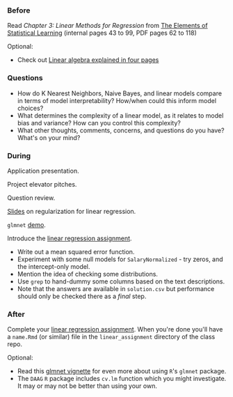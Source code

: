 ### Before

Read _Chapter 3: Linear Methods for Regression_ from [The Elements of Statistical Learning](http://statweb.stanford.edu/~tibs/ElemStatLearn/printings/ESLII_print10.pdf) (internal pages 43 to 99, PDF pages 62 to 118)

Optional:

 * Check out [Linear algebra explained in four pages](http://cnd.mcgill.ca/~ivan/miniref/linear_algebra_in_4_pages.pdf)


### Questions

 * How do K Nearest Neighbors, Naive Bayes, and linear models compare in terms of model interpretability? How/when could this inform model choices?
 * What determines the complexity of a linear model, as it relates to model bias and variance? How can you control this complexity?
 * What other thoughts, comments, concerns, and questions do you have? What's on your mind?


### During

Application presentation.

Project elevator pitches.

Question review.

[Slides](slides.pdf) on regularization for linear regression.

`glmnet` [demo](glmnet.Rmd).

Introduce the [linear regression assignment](../linear_assignment).

 * Write out a mean squared error function.
 * Experiment with some null models for `SalaryNormalized` - try zeros, and the intercept-only model.
 * Mention the idea of checking some distributions.
 * Use `grep` to hand-dummy some columns based on the text descriptions.
 * Note that the answers are available in `solution.csv` but performance should only be checked there as a _final_ step.


### After

Complete your [linear regression assignment](../linear_assignment). When you're done you'll have a `name.Rmd` (or similar) file in the `linear_assignment` directory of the class repo.

Optional:
 * Read this [glmnet vignette](http://www.stanford.edu/~hastie/glmnet/glmnet_alpha.html) for even more about using `R`'s `glmnet` package.
 * The `DAAG` `R` package includes `cv.lm` function which you might investigate. It may or may not be better than using your own.
